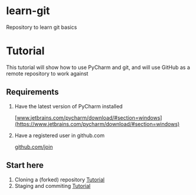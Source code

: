 # learn-git
Repository to learn git basics

# Tutorial
This tutorial will show how to use PyCharm and git, and will use GitHub as a remote repository to work against

## Requirements
1. Have the latest version of PyCharm installed
 
   [www.jetbrains.com/pycharm/download/#section=windows](https://www.jetbrains.com/pycharm/download/#section=windows)
   
2. Have a registered user in github.com
 
   [github.com/join](https://github.com/join) 

## Start here
1. Cloning a (forked) repository [Tutorial](tutorial-01-github.md)
2. Staging and commiting [Tutorial](tutorial-02-staging-and-commiting.md)